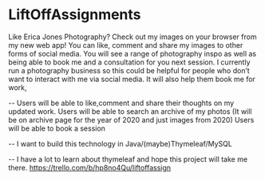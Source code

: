 # LiftOffAssignments
Like Erica Jones Photography? Check out my images on your browser from my new web app!
You can like, comment and share my images to other forms of social media. 
You will see a range of photography inspo as well as being able to book me and a consultation for you next session.
I currently run a photography business so this could be helpful for people who don’t want to interact with me via social media. It will also help them book me for work,

--
Users will be able to like,comment and share their thoughts on my updated work.
Users will be able to search an archive of my photos (It will be on archive page for the year of 2020 and just images from 2020) 
Users will be able to book a session

-- 
I want to build this technology in Java/(maybe)Thymeleaf/MySQL

--
I have a lot to learn about thymeleaf and hope this project will take me there.
https://trello.com/b/hp8no4Qu/liftoffassign
